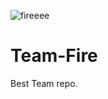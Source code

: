 ![fireeee](https://safeandvaultcompany.co.uk/wp-content/uploads/2019/06/burning-flame-fire-background-vector-899563.jpg)
# Team-Fire
Best Team repo.
